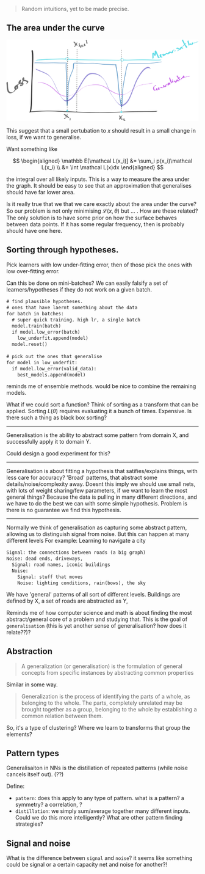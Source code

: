 > Random intuitions, yet to be made precise.

## The area under the curve

![pic](../assets/intuition.png)

This suggest that a small pertubation to $x$ should result in a small change in loss, if we want to generalise.

Want something like

$$
\begin{aligned}
\mathbb E[\mathcal L(x_i)] &= \sum_i p(x_i)\mathcal L(x_i) \\
&= \int \mathcal L(x)dx
\end{aligned}
$$

the integral over all likely inputs. This is a way to measure the area under the graph. It should be easy to see that an approximation that generalises should have far lower area.


Is it really true that we that we care exactly about the area under the curve?
So our problem is not only minimising $\mathcal L(x, \theta)$ but ... . How are these related? The only solution is to have some prior on how the surface behaves between data points.
If it has some regular frequency, then is probably should have one here.

## Sorting through hypotheses.

Pick learners with low under-fitting error, then of those pick the ones with low over-fitting error.

Can this be done on mini-batches? We can easily falsify a set of learners/hypotheses if they do not work on a given batch.

```
# find plausible hypotheses.
# ones that have laernt something about the data
for batch in batches:
  # super quick training. high lr, a single batch
  model.train(batch)  
  if model.low_error(batch)
    low_underfit.append(model)
  model.reset()

# pick out the ones that generalise
for model in low_underfit:
  if model.low_error(valid_data):
    best_models.append(model)
```

reminds me of ensemble methods. would be nice to combine the remaining models.

What if we could sort a function? Think of sorting as a transform that can be applied.
Sorting $L(\theta)$ requires evaluating it a bunch of times. Expensive. Is there such a thing as black box sorting?


***

Generalisation is the ability to abstract some pattern from domain X, and successfully apply it to domain Y.

Could design a good experiment for this?

***

Generalisation is about fitting a hypothesis that satifies/explains things, with less care for accuracy? 'Broad' patterns, that abstract some details/noise/complexity away. Doesnt this imply we should use small nets, with lots of weight sharing/few parameters, if we want to learn the most general things? Because the data is pulling in many different directions, and we have to do the best we can with some simple hypothesis. Problem is there is no guarantee we find this hypothesis.


***

<!-- Generalisation could be interpreted as a hierarchical structure? -->
Normally we think of generalisation as capturing some abstract pattern, allowing us to distinguish signal from noise. But this can happen at many different levels
For example: Learning to navigate a city

```
Signal: the connections between roads (a big graph)
Noise: dead ends, driveways,
  Signal: road names, iconic buildings
  Noise:
    Signal: stuff that moves
    Noise: lighting conditions, rain(bows), the sky
```

We have 'general' patterns of all sort of different levels. Buildings are defined by X, a set of roads are abstracted as Y,

Reminds me of how computer science and math is about finding the most abstract/general core of a problem and studying that. This is the goal of `generalisation` (this is yet another sense of generalisation? how does it relate??)?

<!-- What we really want is a handle into these different levels of generalisation/pattern. SO we can pass them around, use them here and there. -->

## Abstraction

> A generalization (or generalisation) is the formulation of general concepts from specific instances by abstracting common properties

Similar in some way.

> Generalization is the process of identifying the parts of a whole, as belonging to the whole. The parts, completely unrelated may be brought together as a group, belonging to the whole by establishing a common relation between them.

So, it's a type of clustering? Where we learn to transforms that group the elements?


## Pattern types

Generalisaiton in NNs is the distillation of repeated patterns (while noise cancels itself out). (??)

Define:
* `pattern`: does this apply to any type of pattern. what is a pattern? a symmetry? a correlation, ?
* `distillation`: we simply sum/average together many different inputs. Could we do this more intelligently? What are other pattern finding strategies?

## Signal and noise

What is the difference between `signal` and `noise`? it seems like something could be signal or a certain capacity net and noise for another?!
